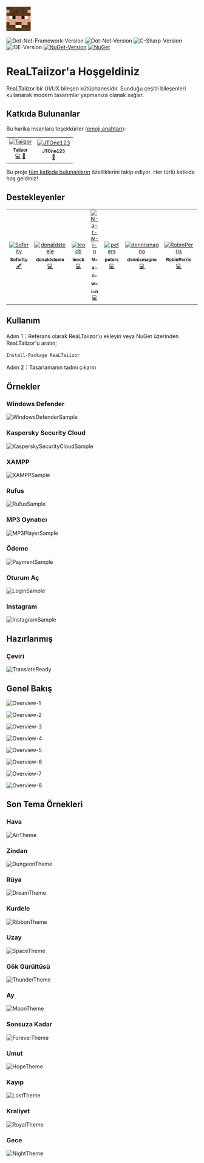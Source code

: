 ![Logo](https://raw.githubusercontent.com/Taiizor/ReaLTaiizor/develop/.images/Logo.png)

![Dot-Net-Framework-Version](https://img.shields.io/badge/.NET%20Framework-%3E%3D4.0-blue)
![Dot-Net-Version](https://img.shields.io/badge/.NET-%3E%3D5.0-blue)
![C-Sharp-Version](https://img.shields.io/badge/C%23-9.0-blue.svg)
![IDE-Version](https://img.shields.io/badge/IDE-VS2019-blue.svg)
[![NuGet-Version](https://img.shields.io/nuget/v/ReaLTaiizor.svg)](https://www.nuget.org/packages/ReaLTaiizor)
[![NuGet](https://img.shields.io/nuget/dt/ReaLTaiizor)](https://www.nuget.org/api/v2/package/ReaLTaiizor)

# ReaLTaiizor'a Hoşgeldiniz
ReaLTaiizor bir UI/UX bileşen kütüphanesidir. Sunduğu çeşitli bileşenleri kullanarak modern tasarımlar yapmanıza olanak sağlar.

## Katkıda Bulunanlar

Bu harika insanlara teşekkürler ([emoji anahtarı](https://allcontributors.org/docs/en/emoji-key)):

<table>
  <tr>
    <td align="center">
		<a href="https://github.com/Taiizor">
			<img src="https://avatars3.githubusercontent.com/u/41683699?s=460&v=4" width="80px;" alt="Taiizor"/>
			<br/>
			<sub>
				<b>Taiizor</b>
			</sub>
		</a>
		<br/>
		<a href="https://github.com/Taiizor/ReaLTaiizor/commits?author=Taiizor" title="Kodlama">💻</a>
		<a href="https://www.taiizor.com" title="Fikirler & Planlama, Geri Bildirim">🤔</a>
	</td>
    <td align="center">
		<a href="https://github.com/JTOne123">
			<img src="https://avatars3.githubusercontent.com/u/3457140?s=460&v=4" width="80px;" alt="JTOne123"/>
			<br/>
			<sub>
				<b>JTOne123</b>
			</sub>
		</a>
		<br/>
		<a href="https://github.com/Taiizor/ReaLTaiizor/commits?author=JTOne123" title="İncelenen Çekme İstekleri">👀</a>
	</td>
  </tr>
</table>

Bu proje [tüm katkıda bulunanların](https://github.com/all-contributors/all-contributors) özelliklerini takip ediyor. Her türlü katkıda hoş geldiniz!

## Destekleyenler

<table>
  <tr>
    <td align="center">
		<a href="https://github.com/Soferity">
			<img src="https://avatars3.githubusercontent.com/u/63516515?s=200&v=4" width="80px;" alt="Soferity"/>
			<br/>
			<sub>
				<b>Soferity</b>
			</sub>
		</a>
		<br/>
		<a href="https://github.com/Soferity" target="_blank" title="İçerik">🖋</a>
	</td>
	<td align="center">
		<a href="https://github.com/donaldsteele">
			<img src="https://avatars3.githubusercontent.com/u/8108109?s=200&v=4" width="80px;" alt="donaldsteele"/>
			<br/>
			<sub>
				<b>donaldsteele</b>
			</sub>
		</a>
		<br/>
		<a href="https://github.com/donaldsteele" target="_blank" title="Kodlama">💻</a>
	</td>
	<td align="center">
		<a href="https://github.com/leocb">
			<img src="https://avatars3.githubusercontent.com/u/8310271?s=200&v=4" width="80px;" alt="leocb"/>
			<br/>
			<sub>
				<b>leocb</b>
			</sub>
		</a>
		<br/>
		<a href="https://github.com/leocb" target="_blank" title="Kodlama">💻</a>
	</td>
	<td align="center">
		<a href="https://github.com/N-a-r-w-i-n">
			<img src="https://avatars3.githubusercontent.com/u/25624385?s=200&v=4" width="80px;" alt="N-a-r-w-i-n"/>
			<br/>
			<sub>
				<b>N-a-r-w-i-n</b>
			</sub>
		</a>
		<br/>
		<a href="https://github.com/N-a-r-w-i-n" target="_blank" title="Kodlama">💻</a>
	</td>
	<td align="center">
		<a href="https://github.com/peters">
			<img src="https://avatars3.githubusercontent.com/u/869?s=200&v=4" width="80px;" alt="peters"/>
			<br/>
			<sub>
				<b>peters</b>
			</sub>
		</a>
		<br/>
		<a href="https://github.com/peters" target="_blank" title="Kodlama">💻</a>
	</td>
	<td align="center">
		<a href="https://github.com/dennismagno">
			<img src="https://avatars3.githubusercontent.com/u/5070675?s=200&v=4" width="80px;" alt="dennismagno"/>
			<br/>
			<sub>
				<b>dennismagno</b>
			</sub>
		</a>
		<br/>
		<a href="https://github.com/dennismagno" target="_blank" title="Kodlama">💻</a>
	</td>
	<td align="center">
		<a href="https://github.com/RobinPerris">
			<img src="https://avatars3.githubusercontent.com/u/1886599?s=200&v=4" width="80px;" alt="RobinPerris"/>
			<br/>
			<sub>
				<b>RobinPerris</b>
			</sub>
		</a>
		<br/>
		<a href="https://github.com/RobinPerris" target="_blank" title="Kodlama">💻</a>
	</td>
	<td align="center">
		<a href="https://github.com/VPKSoft">
			<img src="https://avatars3.githubusercontent.com/u/40712699?s=200&v=4" width="80px;" alt="VPKSoft"/>
			<br/>
			<sub>
				<b>VPKSoft</b>
			</sub>
		</a>
		<br/>
		<a href="https://github.com/VPKSoft" target="_blank" title="İçerik">🖋</a>
	</td>
  </tr>
</table>

## Kullanım

Adım 1：Referans olarak ReaLTaiizor'u ekleyin veya NuGet üzerinden ReaLTaiizor'u aratın;

```Install-Package ReaLTaiizor```

Adım 2：Tasarlamanın tadını çıkarın

## Örnekler

### Windows Defender

![WindowsDefenderSample](https://raw.githubusercontent.com/Taiizor/ReaLTaiizor/develop/.screenshots/Windows_Defender.png)

### Kaspersky Security Cloud

![KasperskySecurityCloudSample](https://raw.githubusercontent.com/Taiizor/ReaLTaiizor/develop/.screenshots/Kaspersky_Security_Cloud.png)

### XAMPP

![XAMPPSample](https://raw.githubusercontent.com/Taiizor/ReaLTaiizor/develop/.screenshots/XAMPP.png)

### Rufus

![RufusSample](https://raw.githubusercontent.com/Taiizor/ReaLTaiizor/develop/.screenshots/Rufus.gif)

### MP3 Oynatıcı

![MP3PlayerSample](https://raw.githubusercontent.com/Taiizor/ReaLTaiizor/develop/.screenshots/MP3_Player.png)

### Ödeme

![PaymentSample](https://raw.githubusercontent.com/Taiizor/ReaLTaiizor/develop/.screenshots/Payment.png)

### Oturum Aç

![LoginSample](https://raw.githubusercontent.com/Taiizor/ReaLTaiizor/develop/.screenshots/Login.png)

### Instagram

![InstagramSample](https://raw.githubusercontent.com/Taiizor/ReaLTaiizor/develop/.screenshots/Instagram.png)

## Hazırlanmış

### Çeviri

![TranslateReady](https://raw.githubusercontent.com/Taiizor/ReaLTaiizor/develop/.screenshots/Translate.png)

## Genel Bakış

![Overview-1](https://raw.githubusercontent.com/Taiizor/ReaLTaiizor/develop/.screenshots/Material.gif)

![Overview-2](https://raw.githubusercontent.com/Taiizor/ReaLTaiizor/develop/.screenshots/Metro.gif)

![Overview-3](https://raw.githubusercontent.com/Taiizor/ReaLTaiizor/develop/.screenshots/Poison.gif)

![Overview-4](https://raw.githubusercontent.com/Taiizor/ReaLTaiizor/develop/.screenshots/Crown.gif)

![Overview-5](https://raw.githubusercontent.com/Taiizor/ReaLTaiizor/develop/.screenshots/Form1.png)

![Overview-6](https://raw.githubusercontent.com/Taiizor/ReaLTaiizor/develop/.screenshots/Form2.png)

![Overview-7](https://raw.githubusercontent.com/Taiizor/ReaLTaiizor/develop/.screenshots/Sky.png)

![Overview-8](https://raw.githubusercontent.com/Taiizor/ReaLTaiizor/develop/.screenshots/Alone.png)

## Son Tema Örnekleri

### Hava

![AirTheme](https://raw.githubusercontent.com/Taiizor/ReaLTaiizor/develop/.screenshots/Air.png)

### Zindan

![DungeonTheme](https://raw.githubusercontent.com/Taiizor/ReaLTaiizor/develop/.screenshots/Dungeon.png)

### Rüya

![DreamTheme](https://raw.githubusercontent.com/Taiizor/ReaLTaiizor/develop/.screenshots/Dream.png)

### Kurdele

![RibbonTheme](https://raw.githubusercontent.com/Taiizor/ReaLTaiizor/develop/.screenshots/Ribbon.png)

### Uzay

![SpaceTheme](https://raw.githubusercontent.com/Taiizor/ReaLTaiizor/develop/.screenshots/Space.png)

### Gök Gürültüsü

![ThunderTheme](https://raw.githubusercontent.com/Taiizor/ReaLTaiizor/develop/.screenshots/Thunder.png)

### Ay

![MoonTheme](https://raw.githubusercontent.com/Taiizor/ReaLTaiizor/develop/.screenshots/Moon.png)

### Sonsuza Kadar

![ForeverTheme](https://raw.githubusercontent.com/Taiizor/ReaLTaiizor/develop/.screenshots/Forever.png)

### Umut

![HopeTheme](https://raw.githubusercontent.com/Taiizor/ReaLTaiizor/develop/.screenshots/Hope.png)

### Kayıp

![LostTheme](https://raw.githubusercontent.com/Taiizor/ReaLTaiizor/develop/.screenshots/Lost.png)

### Kraliyet

![RoyalTheme](https://raw.githubusercontent.com/Taiizor/ReaLTaiizor/develop/.screenshots/Royal.png)

### Gece

![NightTheme](https://raw.githubusercontent.com/Taiizor/ReaLTaiizor/develop/.screenshots/Night.png)